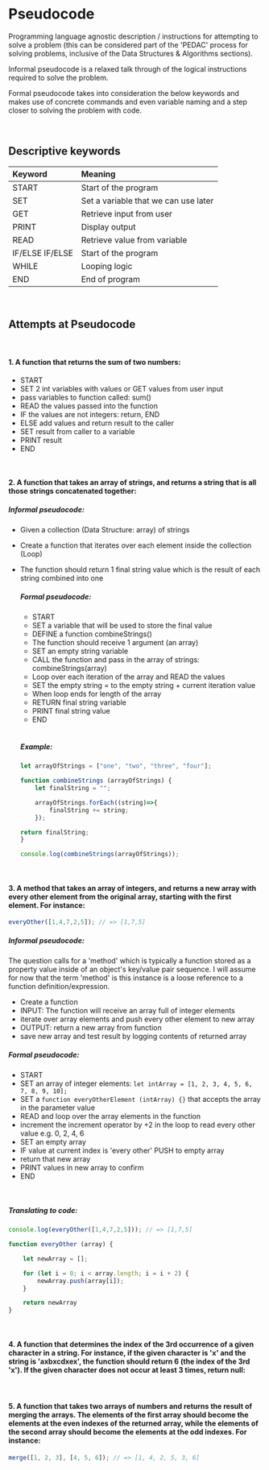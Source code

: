 # Pseudocode

Programming language agnostic description / instructions for attempting to solve a problem (this can be considered part of the 'PEDAC' process for solving problems, inclusive of the Data Structures & Algorithms sections).

Informal pseudocode is a relaxed talk through of the logical instructions required to solve the problem.

Formal pseudocode takes into consideration the below keywords and makes use of concrete commands and even variable naming and a step closer to solving the problem with code.

<br>

## Descriptive keywords

|Keyword						|Meaning																|
|:------------------|:--------------------------------------|
|START							|Start of the program										|
|SET								|Set a variable that we can use later		|
|GET								|Retrieve input from user								|
|PRINT							|Display output													|
|READ								|Retrieve value from variable						|
|IF/ELSE IF/ELSE		|Start of the program										|
|WHILE							|Looping logic													|
|END								|End of program													|

<br>

## Attempts at Pseudocode

<br>

#### 1. A function that returns the sum of two numbers:

- START
- SET 2 int variables with values or GET values from user input
- pass variables to function called: sum()
- READ the values passed into the function
- IF the values are not integers: return, END
- ELSE add values and return result to the caller
- SET result from caller to a variable
- PRINT result  
- END

<br>

#### 2. A function that takes an array of strings, and returns a string that is all those strings concatenated together:

  ##### Informal pseudocode: 
  - Given a collection (Data Structure: array) of strings
  - Create a function that iterates over each element inside the collection (Loop)
  - The function should return 1 final string value which is the result of each string combined into one
  
	##### Formal pseudocode:
	- START
	- SET a variable that will be used to store the final value
	- DEFINE a function combineStrings()
	- The function should receive 1 argument (an array)
	- SET an empty string variable
	- CALL the function and pass in the array of strings: combineStrings(array)
	- Loop over each iteration of the array and READ the values
	- SET the empty string = to the empty string + current iteration value
	- When loop ends for length of the array
	- RETURN final string variable
	- PRINT final string value
	- END

	<br>
	
	##### Example:

	```JavaScript
	let arrayOfStrings = ["one", "two", "three", "four"];

	function combineStrings (arrayOfStrings) {
		let finalString = "";

		arrayOfStrings.forEach((string)=>{
			finalString += string;
		});

	return finalString;
	}

	console.log(combineStrings(arrayOfStrings));
	
	```

<br>

#### 3. A method that takes an array of integers, and returns a new array with every other element from the original array, starting with the first element. For instance:

```JavaScript
everyOther([1,4,7,2,5]); // => [1,7,5]
```

##### Informal pseudocode: 

The question calls for a 'method' which is typically a function stored as a property value inside of an object's key/value pair sequence. I will assume for now that the term 'method' is this instance is a loose reference to a function definition/expression.

- Create a function
- INPUT: The function will receive an array full of integer elements
- iterate over array elements and push every other element to new array
- OUTPUT: return a new array from function
- save new array and test result by logging contents of returned array

##### Formal pseudocode:

- START
- SET an array of integer elements: `let intArray = [1, 2, 3, 4, 5, 6, 7, 8, 9, 10];`
- SET a `function everyOtherElement (intArray) {}` that accepts the array in the parameter value
- READ and loop over the array elements in the function
- increment the increment operator by +2 in the loop to read every other value e.g. 0, 2, 4, 6
- SET an empty array
- IF value at current index is 'every other' PUSH to empty array
- return that new array
- PRINT values in new array to confirm
- END

<br>

##### Translating to code:

```JavaScript
console.log(everyOther([1,4,7,2,5])); // => [1,7,5]

function everyOther (array) {

	let newArray = [];

	for (let i = 0; i < array.length; i = i + 2) {
		newArray.push(array[i]);
	}

	return newArray
}
```

<br>

#### 4. A function that determines the index of the 3rd occurrence of a given character in a string. For instance, if the given character is 'x' and the string is 'axbxcdxex', the function should return 6 (the index of the 3rd 'x'). If the given character does not occur at least 3 times, return null:

<br>

#### 5. A function that takes two arrays of numbers and returns the result of merging the arrays. The elements of the first array should become the elements at the even indexes of the returned array, while the elements of the second array should become the elements at the odd indexes. For instance:

```JavaScript
merge([1, 2, 3], [4, 5, 6]); // => [1, 4, 2, 5, 3, 6]
```

